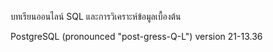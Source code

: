 บทเรียนออนไลน์ SQL และการวิเคราะห์ข้อมูลเบื้องต้น

PostgreSQL (pronounced "post-gress-Q-L")
version 21-13.36